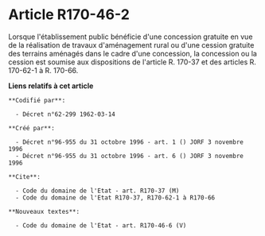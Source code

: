 # Article R170-46-2

Lorsque l'établissement public bénéficie d'une concession gratuite en vue de la réalisation de travaux d'aménagement rural ou
d'une cession gratuite des terrains aménagés dans le cadre d'une concession, la concession ou la cession est soumise aux
dispositions de l'article R. 170-37 et des articles R. 170-62-1 à R. 170-66.

**Liens relatifs à cet article**

	**Codifié par**:

	  - Décret n°62-299 1962-03-14

	**Créé par**:

	  - Décret n°96-955 du 31 octobre 1996 - art. 1 () JORF 3 novembre 1996
	  - Décret n°96-955 du 31 octobre 1996 - art. 6 () JORF 3 novembre 1996

	**Cite**:

	  - Code du domaine de l'Etat - art. R170-37 (M)
	  - Code du domaine de l'Etat R170-37, R170-62-1 à R170-66

	**Nouveaux textes**:

	  - Code du domaine de l'Etat - art. R170-46-6 (V)
